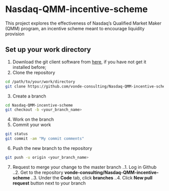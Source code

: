 # Nasdaq-QMM-incentive-scheme
This project explores the effectiveness of Nasdaq’s Qualified Market Maker (QMM) program, an incentive scheme meant to encourage liquidity provision

## Set up your work directory
1. Download the git client software from [here](https://git-scm.com/downloads), if you have not get it installed before;
2. Clone the repository
```bash
cd /path/to/your/work/directory
git clone https://github.com/vonde-consulting/Nasdaq-QMM-incentive-scheme.git
```
3. Create a branch
```bash
cd Nasdaq-QMM-incentive-scheme
git checkout -b <your_branch_name>
```
4. Work on the branch
5. Commit your work
```bash
git status
git commit -am "My commit comments"

```
6. Push the new branch to the repository
```bash
git push -u origin <your_branch_name>
```
7. Request to merge your change to the master branch
..1. Log in Github 
..2. Get to the repository **vonde-consulting/Nasdaq-QMM-incentive-scheme**
..3. Under the **Code** tab, click **branches**
..4. Click **New pull request** button next to your branch 
